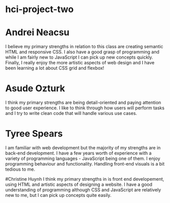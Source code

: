 # hci-project-two

# Andrei Neacsu
I believe my primary strengths in relation to this class are creating semantic HTML and responsive CSS.
I also have a good grasp of programming and while I am fairly new to JavaScript I can pick up new concepts quickly.
Finally, I really enjoy the more artistic aspects of web design and I have been learning a lot about CSS grid and flexbox!

# Asude Ozturk
I think my primary strengths are being detail-oriented and paying attention to good user experience. I like to think through how users will perform tasks and I try to write clean code that will handle various use cases. 

# Tyree Spears
I am familiar with web development but the majority of my strengths are in back-end development.
I have a few years worth of experience with a variety of programming languages - JavaScript being one of them.
I enjoy programming behaviour and functionality. Handling front-end visuals is a bit tedious to me.

#Christine Huynh
I think my primary strengths in is front end developement, using HTML and artistic aspects of designing a website. 
I have a good understanding of programming although CSS and JavaScript are relatively new to me, but I can pick up concepts quite easily.
